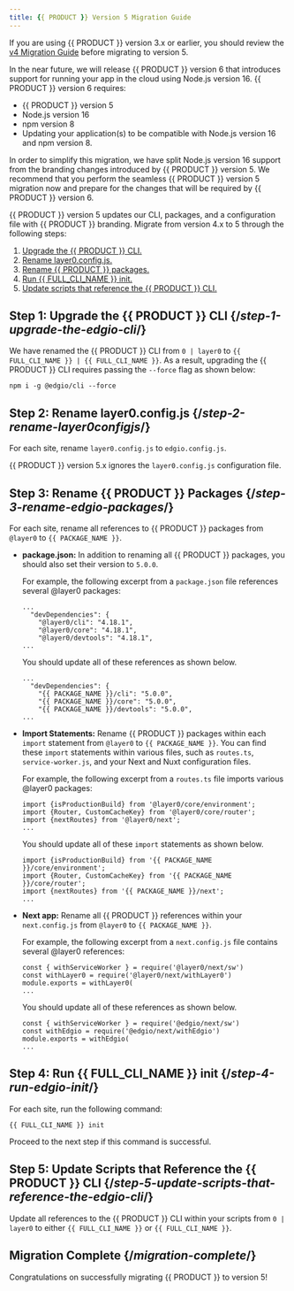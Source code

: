 ```yaml
---
title: {{ PRODUCT }} Version 5 Migration Guide 
---
```


<Callout type="important">

  If you are using {{ PRODUCT }} version 3.x or earlier, you should review the [v4 Migration Guide](layer0_migration) before migrating to version 5.

</Callout>

<Callout type="tip">

  In the near future, we will release {{ PRODUCT }} version 6 that introduces support for running your app in the cloud using Node.js version 16. {{ PRODUCT }} version 6 requires:
  *   {{ PRODUCT }} version 5
  *   Node.js version 16
  *   npm version 8
  *   Updating your application(s) to be compatible with Node.js version 16 and npm version 8. 

In order to simplify this migration, we have split Node.js version 16 support from the branding changes introduced by {{ PRODUCT }} version 5. We recommend that you perform the seamless {{ PRODUCT }} version 5 migration now and prepare for the changes that will be required by {{ PRODUCT }} version 6.

</Callout>

{{ PRODUCT }} version 5 updates our CLI, packages, and a configuration file with {{ PRODUCT }} branding. Migrate from version 4.x to 5 through the following steps:
1.  [Upgrade the {{ PRODUCT }} CLI.](#step-1-upgrade-the-edgio-cli)
2.  [Rename layer0.config.js.](#step-2-rename-layer0configjs)
3.  [Rename {{ PRODUCT }} packages.](#step-3-rename-edgio-packages)
4.  [Run {{ FULL_CLI_NAME }} init.](#step-4-run-edgio-init)
5.  [Update scripts that reference the {{ PRODUCT }} CLI.](#step-5-update-scripts-that-reference-the-edgio-cli)

## Step 1: Upgrade the {{ PRODUCT }} CLI {/*step-1-upgrade-the-edgio-cli*/}
 
We have renamed the {{ PRODUCT }} CLI from `0 | layer0` to `{{ FULL_CLI_NAME }} | {{ FULL_CLI_NAME }}`. As a result, upgrading the {{ PRODUCT }} CLI requires passing the `--force` flag as shown below:

`npm i -g @edgio/cli --force`

## Step 2: Rename layer0.config.js {/*step-2-rename-layer0configjs*/}

For each site, rename `layer0.config.js` to `edgio.config.js`. 

<Callout type="important">

  {{ PRODUCT }} version 5.x ignores the `layer0.config.js` configuration file.

</Callout>

## Step 3: Rename {{ PRODUCT }} Packages {/*step-3-rename-edgio-packages*/}

For each site, rename all references to {{ PRODUCT }} packages from `@layer0` to `{{ PACKAGE_NAME }}`.

-   **package.json:** In addition to renaming all {{ PRODUCT }} packages, you should also set their version to `5.0.0`.

    For example, the following excerpt from a `package.json` file references several @layer0 packages:

    ```
    ...          
      "devDependencies": {
        "@layer0/cli": "4.18.1",
        "@layer0/core": "4.18.1",
        "@layer0/devtools": "4.18.1",
    ...
    ```
       
    You should update all of these references as shown below.

    ```
    ...  
      "devDependencies": {
        "{{ PACKAGE_NAME }}/cli": "5.0.0",
        "{{ PACKAGE_NAME }}/core": "5.0.0",
        "{{ PACKAGE_NAME }}/devtools": "5.0.0",
    ...
    ```

-   **Import Statements:** Rename {{ PRODUCT }} packages within each `import` statement from `@layer0` to `{{ PACKAGE_NAME }}`. You can find these `import` statements within various files, such as `routes.ts`, `service-worker.js`, and your Next and Nuxt configuration files.

    For example, the following excerpt from a `routes.ts` file imports various @layer0 packages:

    ```
    import {isProductionBuild} from '@layer0/core/environment';
    import {Router, CustomCacheKey} from '@layer0/core/router';
    import {nextRoutes} from '@layer0/next';
    ...
    ```

    You should update all of these `import` statements as shown below.

    ```
    import {isProductionBuild} from '{{ PACKAGE_NAME }}/core/environment';
    import {Router, CustomCacheKey} from '{{ PACKAGE_NAME }}/core/router';
    import {nextRoutes} from '{{ PACKAGE_NAME }}/next';
    ...
    ```
-   **Next app:** Rename all {{ PRODUCT }} references within your `next.config.js` from `@layer0` to `{{ PACKAGE_NAME }}`.

    For example, the following excerpt from a `next.config.js` file contains several @layer0 references:

    ```
    const { withServiceWorker } = require('@layer0/next/sw')
    const withLayer0 = require('@layer0/next/withLayer0')
    module.exports = withLayer0(
    ...
    ```

    You should update all of these references as shown below.
    ```
    const { withServiceWorker } = require('@edgio/next/sw')
    const withEdgio = require('@edgio/next/withEdgio')
    module.exports = withEdgio(
    ...
    ```

## Step 4: Run {{ FULL_CLI_NAME }} init {/*step-4-run-edgio-init*/}

For each site, run the following command:

`{{ FULL_CLI_NAME }} init`

Proceed to the next step if this command is successful.

## Step 5: Update Scripts that Reference the {{ PRODUCT }} CLI {/*step-5-update-scripts-that-reference-the-edgio-cli*/}

Update all references to the {{ PRODUCT }} CLI within your scripts from `0 | layer0` to either `{{ FULL_CLI_NAME }}` or `{{ FULL_CLI_NAME }}`.

## Migration Complete {/*migration-complete*/}

Congratulations on successfully migrating {{ PRODUCT }} to version 5! 
